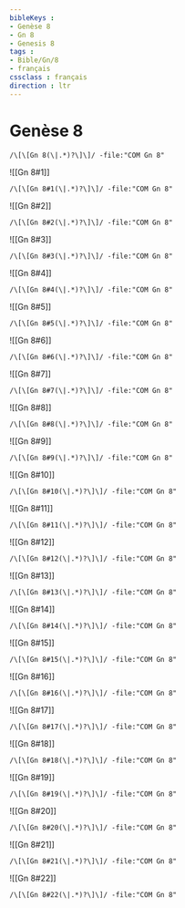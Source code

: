 ```yaml
---
bibleKeys : 
- Genèse 8
- Gn 8
- Genesis 8
tags : 
- Bible/Gn/8
- français
cssclass : français
direction : ltr
---
```


# Genèse 8

```query
/\[\[Gn 8(\|.*)?\]\]/ -file:"COM Gn 8"
```



![[Gn 8#1]]

```query
/\[\[Gn 8#1(\|.*)?\]\]/ -file:"COM Gn 8"
```

![[Gn 8#2]]

```query
/\[\[Gn 8#2(\|.*)?\]\]/ -file:"COM Gn 8"
```

![[Gn 8#3]]

```query
/\[\[Gn 8#3(\|.*)?\]\]/ -file:"COM Gn 8"
```

![[Gn 8#4]]

```query
/\[\[Gn 8#4(\|.*)?\]\]/ -file:"COM Gn 8"
```

![[Gn 8#5]]

```query
/\[\[Gn 8#5(\|.*)?\]\]/ -file:"COM Gn 8"
```

![[Gn 8#6]]

```query
/\[\[Gn 8#6(\|.*)?\]\]/ -file:"COM Gn 8"
```

![[Gn 8#7]]

```query
/\[\[Gn 8#7(\|.*)?\]\]/ -file:"COM Gn 8"
```

![[Gn 8#8]]

```query
/\[\[Gn 8#8(\|.*)?\]\]/ -file:"COM Gn 8"
```

![[Gn 8#9]]

```query
/\[\[Gn 8#9(\|.*)?\]\]/ -file:"COM Gn 8"
```

![[Gn 8#10]]

```query
/\[\[Gn 8#10(\|.*)?\]\]/ -file:"COM Gn 8"
```

![[Gn 8#11]]

```query
/\[\[Gn 8#11(\|.*)?\]\]/ -file:"COM Gn 8"
```

![[Gn 8#12]]

```query
/\[\[Gn 8#12(\|.*)?\]\]/ -file:"COM Gn 8"
```

![[Gn 8#13]]

```query
/\[\[Gn 8#13(\|.*)?\]\]/ -file:"COM Gn 8"
```

![[Gn 8#14]]

```query
/\[\[Gn 8#14(\|.*)?\]\]/ -file:"COM Gn 8"
```

![[Gn 8#15]]

```query
/\[\[Gn 8#15(\|.*)?\]\]/ -file:"COM Gn 8"
```

![[Gn 8#16]]

```query
/\[\[Gn 8#16(\|.*)?\]\]/ -file:"COM Gn 8"
```

![[Gn 8#17]]

```query
/\[\[Gn 8#17(\|.*)?\]\]/ -file:"COM Gn 8"
```

![[Gn 8#18]]

```query
/\[\[Gn 8#18(\|.*)?\]\]/ -file:"COM Gn 8"
```

![[Gn 8#19]]

```query
/\[\[Gn 8#19(\|.*)?\]\]/ -file:"COM Gn 8"
```

![[Gn 8#20]]

```query
/\[\[Gn 8#20(\|.*)?\]\]/ -file:"COM Gn 8"
```

![[Gn 8#21]]

```query
/\[\[Gn 8#21(\|.*)?\]\]/ -file:"COM Gn 8"
```

![[Gn 8#22]]

```query
/\[\[Gn 8#22(\|.*)?\]\]/ -file:"COM Gn 8"
```

